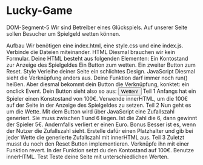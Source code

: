 # Lucky-Game

DOM-Segment-5
Wir sind Betreiber eines Glückspiels.
Auf unserer Seite sollen Besucher um Spielgeld wetten können.

Aufbau
Wir benötigen eine index.html, eine style.css und eine index.js.
Verbinde die Dateien miteinander.
HTML
Diesmal brauchen wir kein Formular.
Deine HTML besteht aus folgenden Elementen:
Ein Kontostand zur Anzeige des Spielgeldes
Ein Button zum wetten.
Ein zweiter Button zum Reset.
Style
Verleihe deiner Seite ein schlichtes Design.
JavaScript
Diesmal sieht die Verknüpfung anders aus.
Deine Funktion darf immer noch run() heißen.
Aber diesmal bekommt dein Button die Verknüpfung, konktet: ein onclick Event.
Dein Button sieht also so aus: <button onclick="run()">Wetten!</button>
Teil 1
Anfangs hat ein Spieler einen Konstostand von 100€.
Verwende innerHTML, um die 100€ auf der Seite in der Anzeige des Spielgeldes zu setzen.
Teil 2
Nun geht es um die Wette.
Mit dem Button wird über JavaScript eine Zufallszahl generiert. Sie muss zwischen 1 und 6 liegen.
Ist die Zahl die 6, dann gewinnt der Spieler 5€.
Andernfalls verliert er einen Euro.
Bonus
Besser ist es, wenn der Nutzer die Zufallszahl sieht.
Erstelle dafür einen Platzhalter und gib bei jeder Wette die generierte Zufallszahl mit innerHTML aus.
Teil 3
Zuletzt musst du noch den Reset Button implementieren.
Verknüpfe ihn mit einer Funktion revert.
In der Funktion setzt du den Kontostand auf 100€.
Benutze innerHTML.
Test
Teste deine Seite mit unterschiedlichen Werten.
